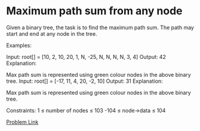 # Maximum path sum from any node

Given a binary tree, the task is to find the maximum path sum. The path may start and end at any node in the tree.

Examples:

Input: root[] = [10, 2, 10, 20, 1, N, -25, N, N, N, N, 3, 4]
Output: 42
Explanation: 

Max path sum is represented using green colour nodes in the above binary tree.
Input: root[] = [-17, 11, 4, 20, -2, 10]
Output: 31
Explanation: 

Max path sum is represented using green colour nodes in the above binary tree.

Constraints:
1 ≤ number of nodes ≤ 103
-104 ≤ node->data ≤ 104

[Problem Link](https://www.geeksforgeeks.org/problems/maximum-path-sum-from-any-node/1)